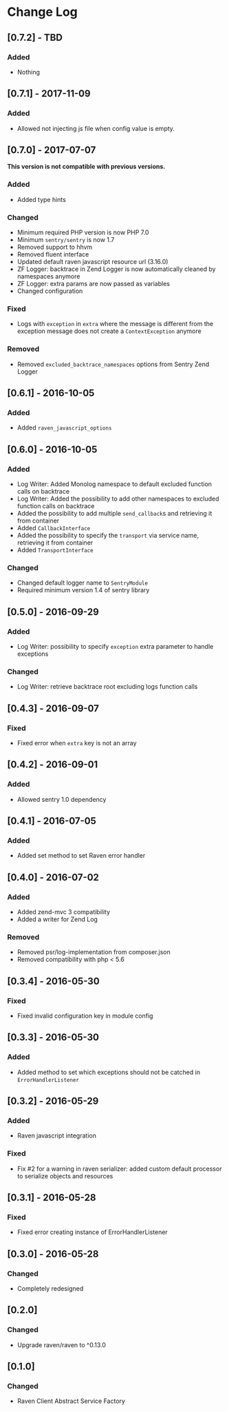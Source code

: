 # Change Log

## [0.7.2] - TBD
### Added
- Nothing


## [0.7.1] - 2017-11-09
### Added
- Allowed not injecting js file when config value is empty.


## [0.7.0] - 2017-07-07

**This version is not compatible with previous versions.**

### Added
- Added type hints

### Changed
- Minimum required PHP version is now PHP 7.0
- Minimum `sentry/sentry` is now 1.7
- Removed support to hhvm
- Removed fluent interface
- Updated default raven javascript resource url (3.16.0)
- ZF Logger: backtrace in Zend Logger is now automatically cleaned by namespaces anymore
- ZF Logger: extra params are now passed as variables
- Changed configuration

### Fixed
- Logs with `exception` in `extra` where the message is different from the exception message
does not create a `ContextException` anymore

### Removed
- Removed `excluded_backtrace_namespaces` options from Sentry Zend Logger


## [0.6.1] - 2016-10-05
### Added
- Added `raven_javascript_options`


## [0.6.0] - 2016-10-05
### Added
- Log Writer: Added Monolog namespace to default excluded function calls on backtrace
- Log Writer: Added the possibility to add other namespaces to excluded function calls on backtrace
- Added the possibility to add multiple `send_callback`s and retrieving it from container
- Added `CallbackInterface`
- Added the possibility to specify the `transport` via service name, retrieving it from container  
- Added `TransportInterface`
### Changed
- Changed default logger name to `SentryModule`
- Required minimum version 1.4 of sentry library


## [0.5.0] - 2016-09-29
### Added
- Log Writer: possibility to specify `exception` extra parameter to handle exceptions

### Changed
- Log Writer: retrieve backtrace root excluding logs function calls


## [0.4.3] - 2016-09-07
### Fixed
- Fixed error when `extra` key is not an array 


## [0.4.2] - 2016-09-01
### Added
- Allowed sentry 1.0 dependency


## [0.4.1] - 2016-07-05
### Added
- Added set method to set Raven error handler


## [0.4.0] - 2016-07-02
### Added
- Added zend-mvc 3 compatibility
- Added a writer for Zend Log

### Removed
- Removed psr/log-implementation from composer.json
- Removed compatibility with php < 5.6


## [0.3.4] - 2016-05-30
### Fixed
- Fixed invalid configuration key in module config


## [0.3.3] - 2016-05-30
### Added
- Added method to set which exceptions should not be catched in `ErrorHandlerListener`


## [0.3.2] - 2016-05-29
### Added
- Raven javascript integration

### Fixed
- Fix #2 for a warning in raven serializer: added custom default processor to serialize objects and resources


## [0.3.1] - 2016-05-28
### Fixed
- Fixed error creating instance of ErrorHandlerListener


## [0.3.0] - 2016-05-28
### Changed
- Completely redesigned


## [0.2.0]
### Changed
- Upgrade raven/raven to ^0.13.0


## [0.1.0]
### Changed
- Raven Client Abstract Service Factory

